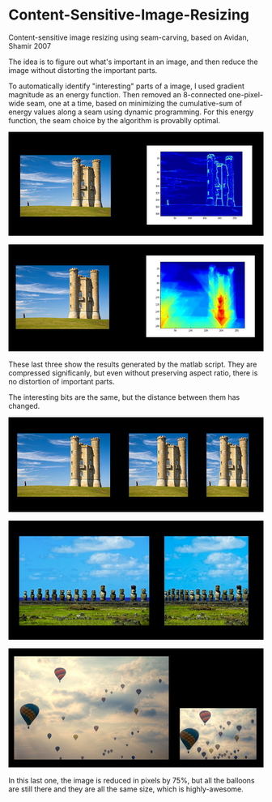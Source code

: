 Content-Sensitive-Image-Resizing
================================

Content-sensitive image resizing using seam-carving, based on Avidan, Shamir 2007

The idea is to figure out what's important in an image, and then reduce the image without distorting the important parts.

To automatically identify "interesting" parts of a image, I used gradient magnitude as an energy function. Then removed an 8-connected one-pixel-wide seam, one at a time, based on minimizing the cumulative-sum of energy values along a seam using dynamic programming. For this energy function, the seam choice by the algorithm is provablly optimal.

![matches](result_photos/seam1.png?raw=true)

![matches](result_photos/seam2.png?raw=true)

These last three show the results generated by the matlab script. They are compressed significanly, but even without preserving aspect ratio, there is no distortion of important parts. 

The interesting bits are the same, but the distance between them has changed.


![matches](result_photos/seam3.png?raw=true)

![matches](result_photos/seam4.png?raw=true)

![matches](result_photos/seam5.png?raw=true)

In this last one, the image is reduced in pixels by 75%, but all the balloons are still there and they are all the same size, which is highly-awesome.
